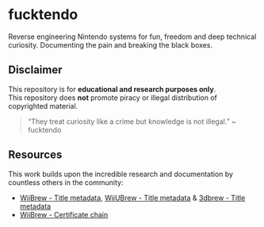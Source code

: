 # fucktendo
Reverse engineering Nintendo systems for fun, freedom and deep technical curiosity. Documenting the pain and breaking the black boxes.

## Disclaimer
This repository is for **educational and research purposes only**.<br>
This repository does **not** promote piracy or illegal distribution of copyrighted material.

> “They treat curiosity like a crime but knowledge is not illegal.” ~ fucktendo

## Resources
This work builds upon the incredible research and documentation by countless others in the community:
- [WiiBrew - Title metadata](https://wiibrew.org/wiki/Title_metadata), [WiiUBrew - Title metadata](https://wiiubrew.org/wiki/Title_metadata) & [3dbrew - Title metadata](https://www.3dbrew.org/wiki/Title_metadata)
- [WiiBrew - Certificate chain](https://wiibrew.org/wiki/Certificate_chain)
